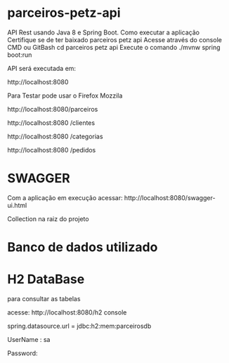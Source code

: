 # parceiros-petz-api
API Rest usando Java 8 e Spring Boot.
Como executar a aplicação
Certifique se de ter baixado parceiros petz api
Acesse através do console
CMD ou GitBash
cd
parceiros petz api
Execute o
comando
./mvnw spring boot:run

API será executada em:

http://localhost:8080

Para Testar pode usar o Firefox Mozzila

http://localhost:8080/parceiros

http://localhost:8080 /clientes

http://localhost:8080 /categorias

http://localhost:8080 /pedidos
# SWAGGER
Com a aplicação em execução acessar:
http://localhost:8080/swagger-ui.html

Collection
na raiz do projeto

# Banco de dados utilizado
# H2 DataBase 
para consultar as tabelas

acesse:
http://localhost:8080/h2 console

spring.datasource.url = jdbc:h2:mem:parceirosdb

UserName : sa

Password:
